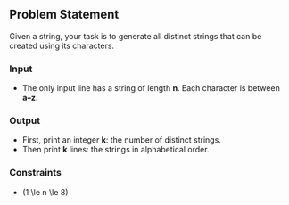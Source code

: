 ## Problem Statement

Given a string, your task is to generate all distinct strings that can be created using its characters.

### Input
- The only input line has a string of length **n**. Each character is between **a–z**.

### Output
- First, print an integer **k**: the number of distinct strings.
- Then print **k** lines: the strings in alphabetical order.

### Constraints
- \(1 \le n \le 8\)
